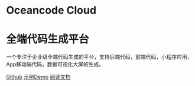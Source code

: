 # Oceancode Cloud
# <b>全端代码生成平台</b>

<p>
一个专注于企业级全端代码生成的平台，支持后端代码，前端代码，小程序应用，App移动端代码，数据可视化大屏的生成。
</p>

[Github](https://github.com/orgs/oceancode-cloud/repositories)
[示例Demo](https://demos.oceancode-cloud.com)
[阅读文档](README.md)